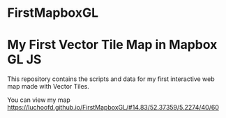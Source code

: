 # FirstMapboxGL
# My First Vector Tile Map in Mapbox GL JS

This repository contains the scripts and data for my first interactive web map made with Vector Tiles.

You can view my map https://luchoofd.github.io/FirstMapboxGL/#14.83/52.37359/5.2274/40/60
